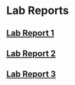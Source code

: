 # Lab Reports

## [Lab Report 1](https://cameronarch.github.io/cse15l-lab-reports/LabReport-1.html)

## [Lab Report 2](https://cameronarch.github.io/cse15l-lab-reports/LabReport-2.html)

## [Lab Report 3](https://cameronarch.github.io/cse15l-lab-reports/LabReport-3.html)
